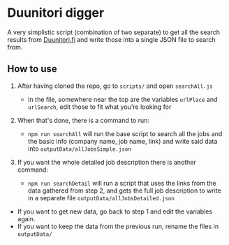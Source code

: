 # Duunitori digger
A very simplistic script (combination of two separate) to get all the search results from [Duunitori.fi](https://duunitori.fi) and write those into a  single JSON file to search from.

## How to use
1. After having cloned the repo, go to `scripts/` and open `searchAll.js`
	- In the file, somewhere near the top are the variables `urlPlace` and `urlSearch`, edit those to fit what you're looking for

2. When that's done, there is a command to run:
	- `npm run searchAll` will run the base script to search all the jobs and the basic info (company name, job name, link) and write said data into `outputData/allJobsSimple.json`

3. If you want the whole detailed job description there is another command:
	- `npm run searchDetail` will run a script that uses the links from the data gathered from step 2, and gets the full job description to write in a separate file `outputData/allJobsDetailed.json`

- If you want to get new data, go back to step 1 and edit the variables again.
- If you want to keep the data from the previous run, rename the files in `outputData/`
